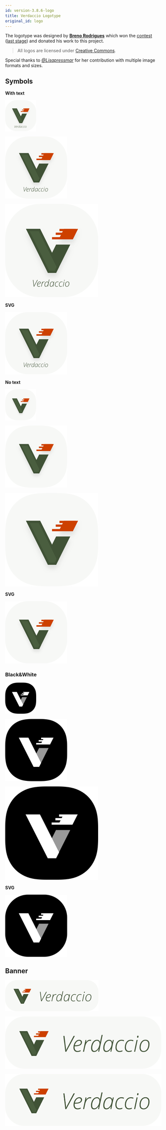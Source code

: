 ```yaml
---
id: version-3.8.6-logo
title: Verdaccio Logotype
original_id: logo
---
```


The logotype was designed by __[Breno Rodrigues](https://github.com/rodriguesbreno)__ which 
won the [contest](https://github.com/verdaccio/verdaccio/issues/237) 
([last stage](https://github.com/verdaccio/verdaccio/issues/328)) and donated his work to this project.

> All logos are licensed under [Creative Commons](https://github.com/verdaccio/verdaccio/blob/master/LICENSE-docs). 

Special thanks to *[@Lisapressmar](https://github.com/Lisapressmar)* for her contribution 
with multiple image formats and sizes.

## Symbols

__With text__

![symbol tiny with text](/img/logo/symbol/png/logo-small-header-bottom.png)

![symbol medium with text](/img/logo/symbol/png/logo-small-header-bottom@2x.png)

![symbol big with text](/img/logo/symbol/png/logo-small-header-bottom@3x.png)

__SVG__

![symbol svg](/img/logo/symbol/svg/logo-small-header-bottom.svg)

__No text__

![symbol tiny](/img/logo/symbol/png/verdaccio-tiny.png)

![symbol medium](/img/logo/symbol/png/verdaccio-tiny@2x.png)

![symbol big](/img/logo/symbol/png/verdaccio-tiny@3x.png)

__SVG__

![svg format symbol no text](/img/logo/symbol/svg/verdaccio-tiny.svg)



### Black&White

![symbol bw small](/img/logo/symbol/png/verdaccio-blackwhite.png)

![symbol bw medium](/img/logo/symbol/png/verdaccio-blackwhite@2x.png)

![symbol bw big](/img/logo/symbol/png/verdaccio-blackwhite@3x.png)

__SVG__

![symbol bw svg](/img/logo/symbol/svg/verdaccio-blackwhite.svg)


## Banner

![banner small](/img/logo/banner/png/verdaccio-banner.png)

![banner medium](/img/logo/banner/png/verdaccio-banner@2x.png)

![banner big](/img/logo/banner/png/verdaccio-banner@3x.png)


